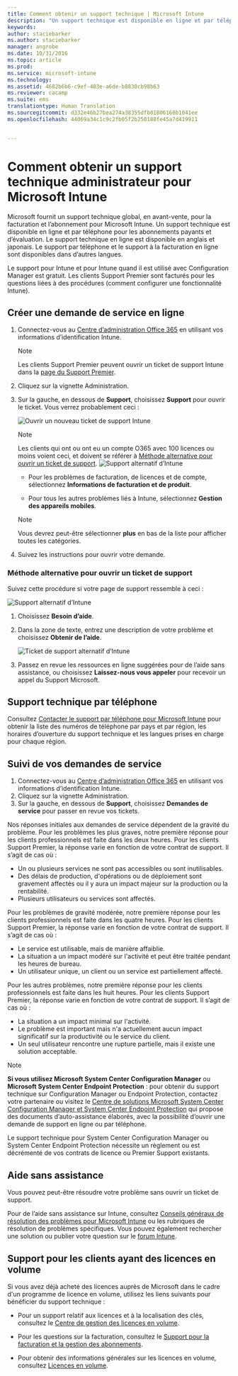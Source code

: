 ```yaml
---
title: Comment obtenir un support technique | Microsoft Intune
description: "Un support technique est disponible en ligne et par téléphone pour les abonnements payants et d’évaluation."
keywords: 
author: staciebarker
ms.author: staciebarker
manager: angrobe
ms.date: 10/31/2016
ms.topic: article
ms.prod: 
ms.service: microsoft-intune
ms.technology: 
ms.assetid: 4682b6b6-c9ef-483e-a6de-b8830cb98b63
ms.reviewer: cacamp
ms.suite: ems
translationtype: Human Translation
ms.sourcegitcommit: d332e46b27bea274a38355dfb01806160b1041ee
ms.openlocfilehash: 44069a34c1c9c2fb05f2b250188fe45a7d419911


---
```


# <a name="how-to-get-admin-support-for-microsoft-intune"></a>Comment obtenir un support technique administrateur pour Microsoft Intune

Microsoft fournit un support technique global, en avant-vente, pour la facturation et l’abonnement pour Microsoft Intune. Un support technique est disponible en ligne et par téléphone pour les abonnements payants et d’évaluation. Le support technique en ligne est disponible en anglais et japonais. Le support par téléphone et le support à la facturation en ligne sont disponibles dans d’autres langues.

Le support pour Intune et pour Intune quand il est utilisé avec Configuration Manager est gratuit. Les clients Support Premier sont facturés pour les questions liées à des procédures (comment configurer une fonctionnalité Intune).

## <a name="create-an-online-service-request"></a>Créer une demande de service en ligne

1.  Connectez-vous au [Centre d’administration Office 365](https://portal.office.com) en utilisant vos informations d’identification Intune. 
    >[!NOTE]
    >
    >Les clients Support Premier peuvent ouvrir un ticket de support Intune dans la [page du Support Premier](https://support.microsoft.com/en-us/premier/contacts).

2.  Cliquez sur la vignette Administration.
3.  Sur la gauche, en dessous de **Support**, choisissez **Support** pour ouvrir le ticket. Vous verrez probablement ceci :

    ![Ouvrir un nouveau ticket de support Intune](../media/suport-open-ticket.png)

    >[!NOTE]
    >
    >  Les clients qui ont ou ont eu un compte O365 avec 100 licences ou moins voient ceci, et doivent se référer à [Méthode alternative pour ouvrir un ticket de support](#alternate-method-to-open-a-support-ticket).
    > ![Support alternatif d’Intune](../media/alternate-support-ui.png)

    -   Pour les problèmes de facturation, de licences et de compte, sélectionnez **Informations de facturation et de produit**.

    -   Pour tous les autres problèmes liés à Intune, sélectionnez **Gestion des appareils mobiles**.

    > [!NOTE]
    > Vous devrez peut-être sélectionner **plus** en bas de la liste pour afficher toutes les catégories.

3.  Suivez les instructions pour ouvrir votre demande. 

### <a name="alternate-method-to-open-a-support-ticket"></a>Méthode alternative pour ouvrir un ticket de support

Suivez cette procédure si votre page de support ressemble à ceci :

![Support alternatif d’Intune](../media/alternate-support-ui.png)


1. Choisissez **Besoin d’aide**.
2. Dans la zone de texte, entrez une description de votre problème et choisissez **Obtenir de l’aide**.

    ![Ticket de support alternatif d’Intune](../media/support-need-help.png)

3. Passez en revue les ressources en ligne suggérées pour de l’aide sans assistance, ou choisissez **Laissez-nous vous appeler** pour recevoir un appel du Support Microsoft.

## <a name="support-by-phone"></a>Support technique par téléphone
Consultez [Contacter le support par téléphone pour Microsoft Intune](contact-assisted-phone-support-for-microsoft-intune.md) pour obtenir la liste des numéros de téléphone par pays et par région, les horaires d’ouverture du support technique et les langues prises en charge pour chaque région.

## <a name="track-your-service-requests"></a>Suivi de vos demandes de service
1.  Connectez-vous au [Centre d’administration Office 365](https://portal.office.com) en utilisant vos informations d’identification Intune. 
2.  Cliquez sur la vignette Administration.
3.  Sur la gauche, en dessous de **Support**, choisissez **Demandes de service** pour passer en revue vos tickets. 

Nos réponses initiales aux demandes de service dépendent de la gravité du problème. Pour les problèmes les plus graves, notre première réponse pour les clients professionnels est faite dans les deux heures. Pour les clients Support Premier, la réponse varie en fonction de votre contrat de support. Il s’agit de cas où :

- Un ou plusieurs services ne sont pas accessibles ou sont inutilisables. 
- Des délais de production, d'opérations ou de déploiement sont gravement affectés ou il y aura un impact majeur sur la production ou la rentabilité. 
- Plusieurs utilisateurs ou services sont affectés.

Pour les problèmes de gravité modérée, notre première réponse pour les clients professionnels est faite dans les quatre heures. Pour les clients Support Premier, la réponse varie en fonction de votre contrat de support.  Il s’agit de cas où :

- Le service est utilisable, mais de manière affaiblie. 
- La situation a un impact modéré sur l'activité et peut être traitée pendant les heures de bureau. 
- Un utilisateur unique, un client ou un service est partiellement affecté.

Pour les autres problèmes, notre première réponse pour les clients professionnels est faite dans les huit heures. Pour les clients Support Premier, la réponse varie en fonction de votre contrat de support.  Il s’agit de cas où :

- La situation a un impact minimal sur l'activité. 
- Le problème est important mais n'a actuellement aucun impact significatif sur la productivité ou le service du client. 
- Un seul utilisateur rencontre une rupture partielle, mais il existe une solution acceptable.

> [!NOTE]
> **Si vous utilisez Microsoft System Center Configuration Manager** ou **Microsoft System Center Endpoint Protection** : pour obtenir du support technique sur Configuration Manager ou Endpoint Protection, contactez votre partenaire ou visitez le [Centre de solutions Microsoft System Center Configuration Manager et System Center Endpoint Protection](http://www.microsoft.com/en-us/server-cloud/products/system-center-2012-r2/resources.aspx) qui propose des documents d’auto-assistance élaborés, avec la possibilité d’ouvrir une demande de support en ligne ou par téléphone.
>
> Le support technique pour System Center Configuration Manager ou System Center Endpoint Protection nécessite un règlement ou est décrémenté de vos contrats de licence ou Premier Support existants.

## <a name="self-help"></a>Aide sans assistance

Vous pouvez peut-être résoudre votre problème sans ouvrir un ticket de support.

Pour de l’aide sans assistance sur Intune, consultez [Conseils généraux de résolution des problèmes pour Microsoft Intune](general-troubleshooting-tips-for-microsoft-intune.md) ou les rubriques de résolution de problèmes spécifiques. Vous pouvez également rechercher une solution ou publier votre question sur le [forum Intune](https://social.technet.microsoft.com/Forums/en-US/home?forum=microsoftintuneprod). 

## <a name="support-for-volume-licensing-customers"></a>Support pour les clients ayant des licences en volume
Si vous avez déjà acheté des licences auprès de Microsoft dans le cadre d'un programme de licence en volume, utilisez les liens suivants pour bénéficier du support technique :

-   Pour un support relatif aux licences et à la localisation des clés, consultez le [Centre de gestion des licences en volume](http://go.microsoft.com/fwlink/p/?LinkID=282016).

-   Pour les questions sur la facturation, consultez le [Support pour la facturation et la gestion des abonnements](http://support.microsoft.com/oas/default.aspx?prid=15371).

-   Pour obtenir des informations générales sur les licences en volume, consultez [Licences en volume](http://go.microsoft.com/fwlink/p/?LinkID=282015).



<!--HONumber=Nov16_HO1-->


